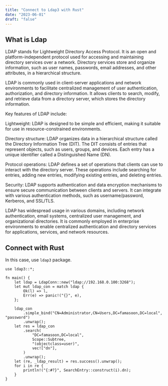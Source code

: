 ```yaml
---
title: "Connect to Ldap3 with Rust"
date: "2023-06-01"
draft: "false"
---
```


## What is Ldap
LDAP stands for Lightweight Directory Access Protocol. It is an open and platform-independent protocol used for accessing and maintaining directory services over a network. Directory services store and organize information, such as user names, passwords, email addresses, and other attributes, in a hierarchical structure.

LDAP is commonly used in client-server applications and network environments to facilitate centralized management of user authentication, authorization, and directory information. It allows clients to search, modify, and retrieve data from a directory server, which stores the directory information.

Key features of LDAP include:

Lightweight: LDAP is designed to be simple and efficient, making it suitable for use in resource-constrained environments.

Directory structure: LDAP organizes data in a hierarchical structure called the Directory Information Tree (DIT). The DIT consists of entries that represent objects, such as users, groups, and devices. Each entry has a unique identifier called a Distinguished Name (DN).

Protocol operations: LDAP defines a set of operations that clients can use to interact with the directory server. These operations include searching for entries, adding new entries, modifying existing entries, and deleting entries.

Security: LDAP supports authentication and data encryption mechanisms to ensure secure communication between clients and servers. It can integrate with various authentication methods, such as username/password, Kerberos, and SSL/TLS.

LDAP has widespread usage in various domains, including network authentication, email systems, centralized user management, and organizational directories. It is commonly employed in enterprise environments to enable centralized authentication and directory services for applications, services, and network resources.

## Connect with Rust
In this case, use `ldap3` package.

```
use ldap3::*;

fn main() {
    let ldap = LdapConn::new("ldap://192.168.0.100:3268");
    let mut ldap_con = match ldap {
        Ok(l) => l,
        Err(e) => panic!("{}", e),
    };

    ldap_con
        .simple_bind("CN=Administrator,CN=Users,DC=famasoon,DC=local", "password")
        .unwrap();
    let res = ldap_con
        .search(
            "DC=famasoon,DC=local",
            Scope::Subtree,
            "(objectclass=user)",
            vec!["dn"],
        )
        .unwrap();
    let (re, _ldap_result) = res.success().unwrap();
    for i in re {
        println!("{:#?}", SearchEntry::construct(i).dn);
    }
}
```